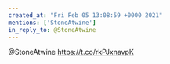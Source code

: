 ```yaml
---
created_at: "Fri Feb 05 13:08:59 +0000 2021"
mentions: ['StoneAtwine']
in_reply_to: @StoneAtwine
---
```


@StoneAtwine https://t.co/rkPJxnavpK
